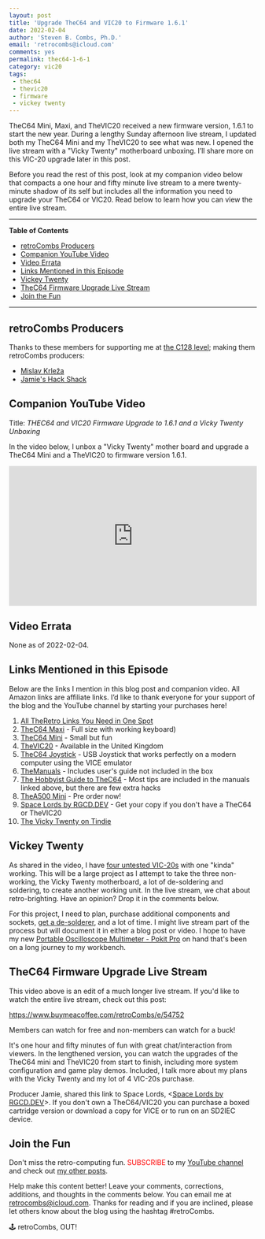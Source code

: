 ```yaml
---
layout: post
title: 'Upgrade TheC64 and VIC20 to Firmware 1.6.1'
date: 2022-02-04
author: 'Steven B. Combs, Ph.D.'
email: 'retrocombs@icloud.com'
comments: yes
permalink: thec64-1-6-1
category: vic20
tags:
 - thec64
 - thevic20
 - firmware
 - vickey twenty
---
```


TheC64 Mini, Maxi, and TheVIC20 received a new firmware version, 1.6.1 to start the new year. During a lengthy Sunday afternoon live stream, I updated both my TheC64 Mini and my TheVIC20 to see what was new. I opened the live stream with a "Vicky Twenty" motherboard unboxing. I’ll share more on this VIC-20 upgrade later in this post.

Before you read the rest of this post, look at my companion video below that compacts a one hour and fifty minute live stream to a mere twenty-minute shadow of its self but includes all the information you need to upgrade your TheC64 or VIC20. Read below to learn how you can view the entire live stream.

----

**Table of Contents**

<!-- TOC -->

- [retroCombs Producers](#retrocombs-producers)
- [Companion YouTube Video](#companion-youtube-video)
- [Video Errata](#video-errata)
- [Links Mentioned in this Episode](#links-mentioned-in-this-episode)
- [Vickey Twenty](#vickey-twenty)
- [TheC64 Firmware Upgrade Live Stream](#thec64-firmware-upgrade-live-stream)
- [Join the Fun](#join-the-fun)

<!-- /TOC -->

----

## retroCombs Producers

Thanks to these members for supporting me at [the C128 level](https://www.buymeacoffee.com/retroCombs/membership); making them retroCombs producers:

- [Mislav Krleža](https://twitter.com/KrlezaMislav)
- [Jamie's Hack Shack](https://www.youtube.com/channel/UC-otrG2r_FluXkR8lUYWdPg)

## Companion YouTube Video

Title: _‌THEC64 and VIC20 Firmware Upgrade to 1.6.1 and a Vicky Twenty Unboxing_

In the video below, I unbox a "Vicky Twenty" mother board and upgrade a TheC64 Mini and a TheVIC20 to firmware version 1.6.1.

<div style="position:relative;padding-top:56.25%;"><p><iframe src="https://www.youtube.com/embed/ZB-LVISieac" frameborder="0" allowfullscreen="true" mozallowfullscreen="true" webkitallowfullscreen="true" style="position:absolute;top:0;left:0;width:100%;height:100%;"></iframe></p></div>

## Video Errata

None as of 2022-02-04.

## Links Mentioned in this Episode

Below are the links I mention in this blog post and companion video. All Amazon links are affiliate links. I’d like to thank everyone for your support of the blog and the YouTube channel by starting your purchases here!

1. [All TheRetro Links You Need in One Spot](https://www.buymeacoffee.com/post/edit/851105)
2. [TheC64 Maxi](https://amzn.to/3IK4TqG) - Full size with working keyboard)
3. [TheC64 Mini](https://amzn.to/3resw51) - Small but fun
4. [TheVIC20](https://amzn.to/34iMq5G) - Available in the United Kingdom
5. [TheC64 Joystick](https://amzn.to/3GbXVsT) - USB Joystick that works perfectly on a modern computer using the VICE emulator
6. [TheManuals](https://retrogames.biz/thec64-mini/support/manuals) - Includes user's guide not included in the box
7. [The Hobbyist Guide to TheC64](https://amzn.to/3INS52t) - Most tips are included in the manuals linked above, but there are few extra hacks
8. [TheA500 Mini](https://amzn.to/3gcd2rD) - Pre order now!
9. [Space Lords by RGCD.DEV](https://rgcddev.itch.io/space-lords) - Get your copy if you don't have a TheC64 or TheVIC20
9. [The Vicky Twenty on Tindie](https://www.tindie.com/products/bobsbits/vicky-twenty-commodore-vic-20-pcb-replica/)

## Vickey Twenty

As shared in the video, I have [four untested VIC-20s](https://www.stevencombs.com/vic20-ebay-purchase) with one "kinda" working. This will be a large project as I attempt to take the three non-working, the Vicky Twenty motherboard, a lot of de-soldering and soldering, to create another working unit. In the live stream, we chat about retro-brighting. Have an opinion? Drop it in the comments below.

For this project, I need to plan, purchase additional components and sockets, [get a de-solderer](https://amzn.to/3ulwQBk), and a lot of time. I might live stream part of the process but will document it in either a blog post or video. I hope to have my new [Portable Oscilloscope Multimeter - Pokit Pro](https://www.pokitinnovations.com/pokit-pro/) on hand that's been on a long journey to my workbench.

## TheC64 Firmware Upgrade Live Stream

This video above is an edit of a much longer live stream. If you'd like to watch the entire live stream, check out this post:

<https://www.buymeacoffee.com/retroCombs/e/54752>

Members can watch for free and non-members can watch for a buck!

It's one hour and fifty minutes of fun with great chat/interaction from viewers. In the lengthened version, you can watch the upgrades of the TheC64 mini and TheVIC20 from start to finish, including more system configuration and game play demos. Included, I talk more about my plans with the Vicky Twenty and my lot of 4 VIC-20s purchase.

Producer Jamie, shared this link to Space Lords, <[Space Lords by RGCD.DEV](https://rgcddev.itch.io/space-lords)>. If you don't own a TheC64/VIC20 you can purchase a boxed cartridge version or download a copy for VICE or to run on an SD2IEC device.

## Join the Fun

Don't miss the retro-computing fun. <font color="red">SUBSCRIBE</font> to my [YouTube channel](https://www.youtube.com/stevencombs) and check out [my other posts](https://www.stevencombs.com).

Help make this content better! Leave your comments, corrections, additions, and thoughts in the comments below. You can email me at [retrocombs@icloud.com](mailto:retrocombs@icloud.com). Thanks for reading and if you are inclined, please let others know about the blog using the hashtag #retroCombs.

🕹️ retroCombs, OUT!
